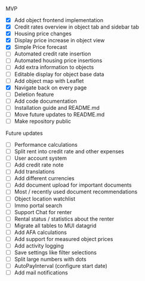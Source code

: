 MVP
- [x] Add object frontend implementation
- [x] Credit rates overview in object tab and sidebar tab
- [x] Housing price changes
- [x] Display price increase in object view
- [x] Simple Price forecast
- [ ] Automated credit rate insertion
- [ ] Automated housing price insertions
- [ ] Add extra information to objects
- [ ] Editable display for object base data
- [ ] Add object map with Leaflet
- [x] Navigate back on every page
- [ ] Deletion feature
- [ ] Add code documentation
- [ ] Installation guide and README.md
- [ ] Move future updates to README.md
- [ ] Make repository public 

Future updates
- [ ] Performance calculations
- [ ] Split rent into credit rate and other expenses
- [ ] User account system
- [ ] Add credit rate note
- [ ] Add translations
- [ ] Add different currencies
- [ ] Add document upload for important documents
- [ ] Most / recently used document recommendations
- [ ] Object location watchlist
- [ ] Immo portal search
- [ ] Support Chat for renter
- [ ] Rental status / statistics about the renter
- [ ] Migrate all tables to MUI datagrid
- [ ] Add AFA calculations
- [ ] Add support for measured object prices
- [ ] Add activity logging
- [ ] Save settings like filter selections
- [ ] Split large numbers with dots
- [ ] AutoPayInterval (configure start date)
- [ ] Add mail notifications
